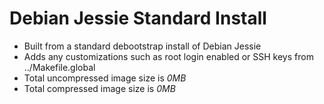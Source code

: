 # Debian Jessie Standard Install

- Built from a standard debootstrap install of Debian Jessie
- Adds any customizations such as root login enabled or SSH keys from ../Makefile.global
- Total uncompressed image size is *0MB*
- Total compressed image size is *0MB*
